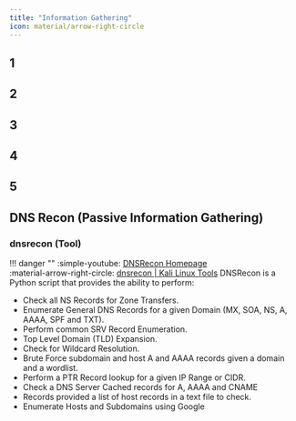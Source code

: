 ```yaml
---
title: "Information Gathering"
icon: material/arrow-right-circle
---
```


## 1
## 2
## 3
## 4
## 5

## DNS Recon (Passive Information Gathering)

### dnsrecon (Tool)
!!! danger ""
    :simple-youtube: [DNSRecon Homepage](https://github.com/darkoperator/dnsrecon)  
    :material-arrow-right-circle: [dnsrecon | Kali Linux Tools](https://www.kali.org/tools/dnsrecon/)
DNSRecon is a Python script that provides the ability to perform:

- Check all NS Records for Zone Transfers.
- Enumerate General DNS Records for a given Domain (MX, SOA, NS, A, AAAA, SPF and TXT).
- Perform common SRV Record Enumeration.
- Top Level Domain (TLD) Expansion.
- Check for Wildcard Resolution.
- Brute Force subdomain and host A and AAAA records given a domain and a wordlist.
- Perform a PTR Record lookup for a given IP Range or CIDR.
- Check a DNS Server Cached records for A, AAAA and CNAME
- Records provided a list of host records in a text file to check.
- Enumerate Hosts and Subdomains using Google

